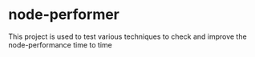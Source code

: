 # node-performer
This project is used to test various techniques to  check and improve the node-performance time to time 
